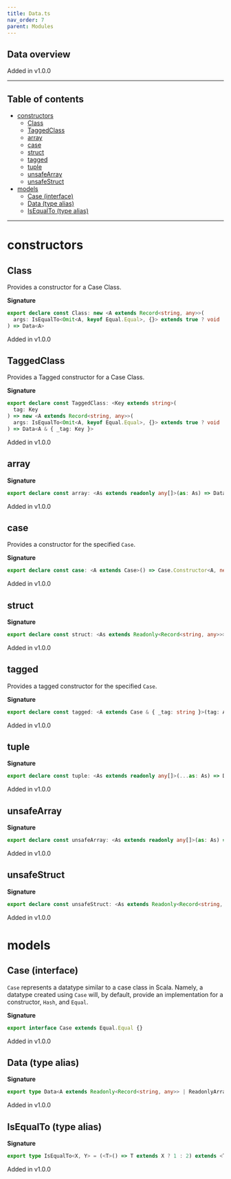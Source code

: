 ```yaml
---
title: Data.ts
nav_order: 7
parent: Modules
---
```


## Data overview

Added in v1.0.0

---

<h2 class="text-delta">Table of contents</h2>

- [constructors](#constructors)
  - [Class](#class)
  - [TaggedClass](#taggedclass)
  - [array](#array)
  - [case](#case)
  - [struct](#struct)
  - [tagged](#tagged)
  - [tuple](#tuple)
  - [unsafeArray](#unsafearray)
  - [unsafeStruct](#unsafestruct)
- [models](#models)
  - [Case (interface)](#case-interface)
  - [Data (type alias)](#data-type-alias)
  - [IsEqualTo (type alias)](#isequalto-type-alias)

---

# constructors

## Class

Provides a constructor for a Case Class.

**Signature**

```ts
export declare const Class: new <A extends Record<string, any>>(
  args: IsEqualTo<Omit<A, keyof Equal.Equal>, {}> extends true ? void : Omit<A, keyof Equal.Equal>
) => Data<A>
```

Added in v1.0.0

## TaggedClass

Provides a Tagged constructor for a Case Class.

**Signature**

```ts
export declare const TaggedClass: <Key extends string>(
  tag: Key
) => new <A extends Record<string, any>>(
  args: IsEqualTo<Omit<A, keyof Equal.Equal>, {}> extends true ? void : Omit<A, keyof Equal.Equal>
) => Data<A & { _tag: Key }>
```

Added in v1.0.0

## array

**Signature**

```ts
export declare const array: <As extends readonly any[]>(as: As) => Data<As>
```

Added in v1.0.0

## case

Provides a constructor for the specified `Case`.

**Signature**

```ts
export declare const case: <A extends Case>() => Case.Constructor<A, never>
```

Added in v1.0.0

## struct

**Signature**

```ts
export declare const struct: <As extends Readonly<Record<string, any>>>(as: As) => Data<As>
```

Added in v1.0.0

## tagged

Provides a tagged constructor for the specified `Case`.

**Signature**

```ts
export declare const tagged: <A extends Case & { _tag: string }>(tag: A['_tag']) => Case.Constructor<A, '_tag'>
```

Added in v1.0.0

## tuple

**Signature**

```ts
export declare const tuple: <As extends readonly any[]>(...as: As) => Data<As>
```

Added in v1.0.0

## unsafeArray

**Signature**

```ts
export declare const unsafeArray: <As extends readonly any[]>(as: As) => Data<As>
```

Added in v1.0.0

## unsafeStruct

**Signature**

```ts
export declare const unsafeStruct: <As extends Readonly<Record<string, any>>>(as: As) => Data<As>
```

Added in v1.0.0

# models

## Case (interface)

`Case` represents a datatype similar to a case class in Scala. Namely, a
datatype created using `Case` will, by default, provide an implementation
for a constructor, `Hash`, and `Equal`.

**Signature**

```ts
export interface Case extends Equal.Equal {}
```

Added in v1.0.0

## Data (type alias)

**Signature**

```ts
export type Data<A extends Readonly<Record<string, any>> | ReadonlyArray<any>> = Readonly<A> & Equal.Equal
```

Added in v1.0.0

## IsEqualTo (type alias)

**Signature**

```ts
export type IsEqualTo<X, Y> = (<T>() => T extends X ? 1 : 2) extends <T>() => T extends Y ? 1 : 2 ? true : false
```

Added in v1.0.0
